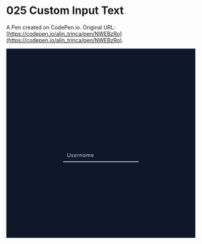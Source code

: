 # 025 Custom Input Text

A Pen created on CodePen.io. Original URL: [https://codepen.io/alin_trinca/pen/NWEBzRo](https://codepen.io/alin_trinca/pen/NWEBzRo).

![Custom Input Text Screenshot](custom-input-text.jpg)

